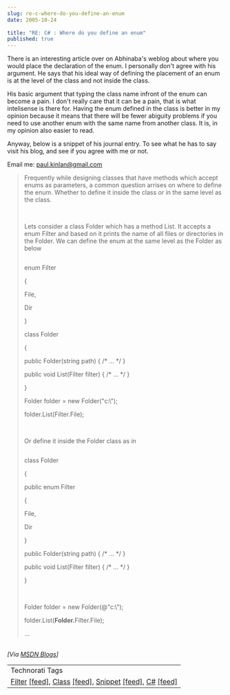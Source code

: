 ```yaml
---
slug: re-c-where-do-you-define-an-enum
date: 2005-10-24
 
title: "RE: C# : Where do you define an enum"
published: true
---
```

There is an interesting article over on Abhinaba's weblog about where you would place the declaration of the enum.  I personally don't agree with his argument.  He says that his ideal way of defining the placement of an enum is at the level of the class and not inside the class.<p />His basic argument that typing the class name infront of the enum can become a pain.  I don't really care that it can be a pain, that is what intelisense is there for.  Having the enum defined in the class is better in my opinion because it means that there will be fewer abiguity problems if you need to use another enum with the same name from another class.  It is, in my opinion also easier to read.<p />Anyway, below is a snippet of his journal entry.   To see what he has to say visit his blog, and see if you agree with me or not.<p />Email me: <a href="mailto:%20paul.kinlan@gmail.com">paul.kinlan@gmail.com</a><p /><blockquote>
<p>Frequently while designing classes that have methods which accept enums as parameters, a common question arrises on where to define the enum. Whether to define it inside the class or in the same level as the class. </p>
<br /><p>Lets consider a class Folder which has a method List. It accepts a enum Filter and based on it prints the name of all files or directories in the Folder. We can define the enum at the same level as the Folder as below</p>
<div class="CodeRay">
  <div class="code"><pre></pre></div>
</div>

<p>enum Filter</p>
<p>{</p>
<p>    File,</p>
<p>    Dir</p>
<p>}</p>
<p>class Folder</p>
<p>{</p>
<p>    public Folder(string path) { /* ... */ }</p>
<p>    public void List(Filter filter) { /* ... */ }</p>
<p>}</p>
<p>Folder folder = new Folder("c:\");</p>
<p>folder.List(Filter.File);</p>
<br /><p>Or define it inside the Folder class as in</p>
<div class="CodeRay">
  <div class="code"><pre></pre></div>
</div>

<p>class Folder</p>
<p>{</p>
<p>    public enum Filter</p>
<p>    {</p>
<p>        File,</p>
<p>        Dir</p>
<p>    }</p>
<p>    public Folder(string path) { /* ... */ }</p>
<p>    public void List(Filter filter) { /* ... */ }</p>
<p>}</p>
<p> </p>
<p>Folder folder = new Folder(@"c:\");</p>
<p>folder.List(<strong>Folder.</strong>Filter.File);</p>
<p>...</p>
</blockquote><br /><i>[Via <a href="http://blogs.msdn.com/abhinaba/archive/2005/10/24/484120.aspx">MSDN Blogs</a>]</i><p /><table class="TechnoratiHead TagHeader">
<tr><td>Technorati Tags</td></tr>
<tr class="Technorati"><td>
<a href="https://paul.kinlan.me/tags/Filter" class="Tag" rel="tag">Filter</a> <a href="http://feeds.technorati.com/feed/posts/tag/Filter" class="Tag">[feed]</a>, <a href="https://paul.kinlan.me/tags/Class" class="Tag" rel="tag">Class</a> <a href="http://feeds.technorati.com/feed/posts/tag/Class" class="Tag">[feed]</a>, <a href="https://paul.kinlan.me/tags/Snippet" class="Tag" rel="tag">Snippet</a> <a href="http://feeds.technorati.com/feed/posts/tag/Snippet" class="Tag">[feed]</a>, <a href="https://paul.kinlan.me/tags/C#" class="Tag" rel="tag">C#</a> <a href="http://feeds.technorati.com/feed/posts/tag/C#" class="Tag">[feed]</a>
</td></tr>
</table><div class="blogger-post-footer"><img class="posterous_download_image" src="https://blogger.googleusercontent.com/tracker/8109338-113017879645349247?l=www.kinlan.co.uk%2Findex.html" height="1" alt="" width="1" /></div>

